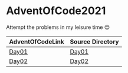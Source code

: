 # AdventOfCode2021

Attempt the problems in my leisure time 😊

|AdventOfCodeLink|Source Directory|
|-------------------|----|
|[Day01](https://adventofcode.com/2021/day/1)|[Day01](https://github.com/jagansai/AdventOfCode2021/tree/develop/src/main/java/com/example/day1)|
|[Day02](https://adventofcode.com/2021/day/2)|[Day02](https://github.com/jagansai/AdventOfCode2021/tree/develop/src/main/java/com/example/day2)|
